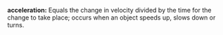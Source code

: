 **acceleration:** Equals the change in velocity divided by the time for the change to take place; occurs when an object speeds up, slows down or turns.
